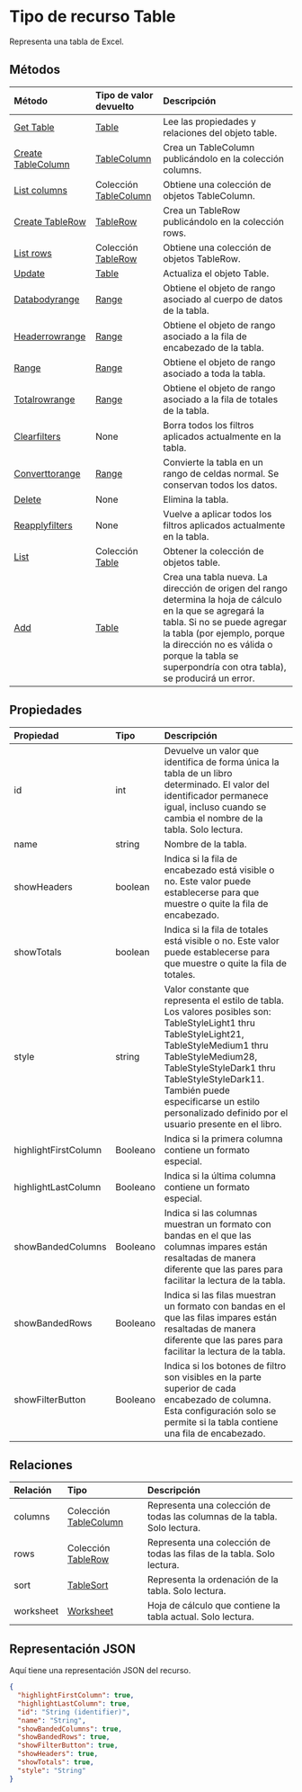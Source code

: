 # <a name="table-resource-type"></a>Tipo de recurso Table

Representa una tabla de Excel.


## <a name="methods"></a>Métodos

| Método           | Tipo de valor devuelto    |Descripción|
|:---------------|:--------|:----------|
|[Get Table](../api/table_get.md) | [Table](table.md) |Lee las propiedades y relaciones del objeto table.|
|[Create TableColumn](../api/table_post_columns.md) |[TableColumn](tablecolumn.md)| Crea un TableColumn publicándolo en la colección columns.|
|[List columns](../api/table_list_columns.md) |Colección [TableColumn](tablecolumn.md)| Obtiene una colección de objetos TableColumn.|
|[Create TableRow](../api/table_post_rows.md) |[TableRow](tablerow.md)| Crea un TableRow publicándolo en la colección rows.|
|[List rows](../api/table_list_rows.md) |Colección [TableRow](tablerow.md)| Obtiene una colección de objetos TableRow.|
|[Update](../api/table_update.md) | [Table](table.md)    |Actualiza el objeto Table. |
|[Databodyrange](../api/table_databodyrange.md)|[Range](range.md)|Obtiene el objeto de rango asociado al cuerpo de datos de la tabla.|
|[Headerrowrange](../api/table_headerrowrange.md)|[Range](range.md)|Obtiene el objeto de rango asociado a la fila de encabezado de la tabla.|
|[Range](../api/table_range.md)|[Range](range.md)|Obtiene el objeto de rango asociado a toda la tabla.|
|[Totalrowrange](../api/table_totalrowrange.md)|[Range](range.md)|Obtiene el objeto de rango asociado a la fila de totales de la tabla.|
|[Clearfilters](../api/table_clearfilters.md)|None|Borra todos los filtros aplicados actualmente en la tabla.|
|[Converttorange](../api/table_converttorange.md)|[Range](range.md)|Convierte la tabla en un rango de celdas normal. Se conservan todos los datos.|
|[Delete](../api/table_delete.md)|None|Elimina la tabla.|
|[Reapplyfilters](../api/table_reapplyfilters.md)|None|Vuelve a aplicar todos los filtros aplicados actualmente en la tabla.|
|[List](../api/table_list.md) | Colección [Table](table.md) |Obtener la colección de objetos table. |
|[Add](../api/tablecollection_add.md)|[Table](table.md)|Crea una tabla nueva. La dirección de origen del rango determina la hoja de cálculo en la que se agregará la tabla. Si no se puede agregar la tabla (por ejemplo, porque la dirección no es válida o porque la tabla se superpondría con otra tabla), se producirá un error.|



## <a name="properties"></a>Propiedades
| Propiedad       | Tipo    |Descripción|
|:---------------|:--------|:----------|
|id|int|Devuelve un valor que identifica de forma única la tabla de un libro determinado. El valor del identificador permanece igual, incluso cuando se cambia el nombre de la tabla. Solo lectura.|
|name|string|Nombre de la tabla.|
|showHeaders|boolean|Indica si la fila de encabezado está visible o no. Este valor puede establecerse para que muestre o quite la fila de encabezado.|
|showTotals|boolean|Indica si la fila de totales está visible o no. Este valor puede establecerse para que muestre o quite la fila de totales.|
|style|string|Valor constante que representa el estilo de tabla. Los valores posibles son: TableStyleLight1 thru TableStyleLight21, TableStyleMedium1 thru TableStyleMedium28, TableStyleStyleDark1 thru TableStyleStyleDark11. También puede especificarse un estilo personalizado definido por el usuario presente en el libro.|
|highlightFirstColumn|Booleano|Indica si la primera columna contiene un formato especial.    |
|highlightLastColumn|Booleano|Indica si la última columna contiene un formato especial.    |
|showBandedColumns|Booleano|Indica si las columnas muestran un formato con bandas en el que las columnas impares están resaltadas de manera diferente que las pares para facilitar la lectura de la tabla.    |
|showBandedRows|Booleano|Indica si las filas muestran un formato con bandas en el que las filas impares están resaltadas de manera diferente que las pares para facilitar la lectura de la tabla.    |
|showFilterButton|Booleano|Indica si los botones de filtro son visibles en la parte superior de cada encabezado de columna. Esta configuración solo se permite si la tabla contiene una fila de encabezado.    |

## <a name="relationships"></a>Relaciones
| Relación | Tipo    |Descripción|
|:---------------|:--------|:----------|
|columns|Colección [TableColumn](tablecolumn.md)|Representa una colección de todas las columnas de la tabla. Solo lectura.|
|rows|Colección [TableRow](tablerow.md)|Representa una colección de todas las filas de la tabla. Solo lectura.|
|sort|[TableSort](tablesort.md)|Representa la ordenación de la tabla. Solo lectura.|
|worksheet|[Worksheet](worksheet.md)|Hoja de cálculo que contiene la tabla actual. Solo lectura.|

## <a name="json-representation"></a>Representación JSON

Aquí tiene una representación JSON del recurso.

<!-- {
  "blockType": "resource",
  "optionalProperties": [

  ],
  "@odata.type": "microsoft.graph.table"
}-->

```json
{
  "highlightFirstColumn": true,
  "highlightLastColumn": true,
  "id": "String (identifier)",
  "name": "String",
  "showBandedColumns": true,
  "showBandedRows": true,
  "showFilterButton": true,
  "showHeaders": true,
  "showTotals": true,
  "style": "String"
}

```

<!-- uuid: 8fcb5dbc-d5aa-4681-8e31-b001d5168d79
2015-10-25 14:57:30 UTC -->
<!-- {
  "type": "#page.annotation",
  "description": "Table resource",
  "keywords": "",
  "section": "documentation",
  "tocPath": ""
}-->
